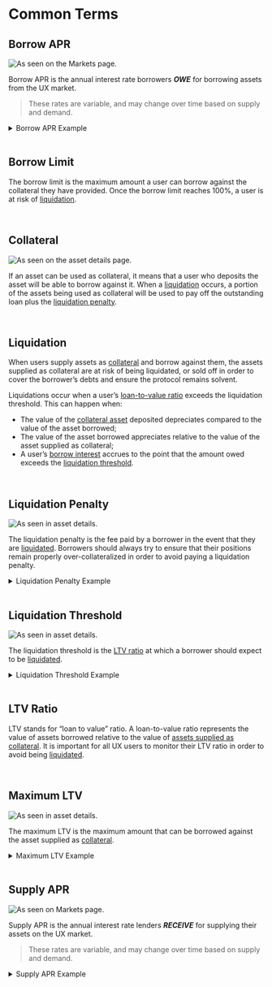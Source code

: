 # Common Terms

## Borrow APR

![As seen on the Markets page.](/bg/borrow-apr.png)

Borrow APR is the annual interest rate borrowers _**OWE**_ for borrowing assets from the UX market.

> These rates are variable, and may change over time based on supply and demand.

<details><summary>Borrow APR Example</summary>

*If USDC has a borrow APR of 5%, it indicates that a user who borrows 1,000 USDC may accrue roughly $50 in USDC interest on the loan after a year.*

*This user may have a total outstanding loan of 1,050 USDC after a year if the borrow APR remains constant.* 

</details>

<br>

## Borrow Limit

The borrow limit is the maximum amount a user can borrow against the collateral they have provided. Once the borrow limit reaches 100%, a user is at risk of [liquidation](/learn-the-basics/umee-basics/common-terms.html#liquidation).

<br>

## Collateral

![As seen on the asset details page.](/bg/collateral-yes-no.png)

If an asset can be used as collateral, it means that a user who deposits the asset will be able to borrow against it. When a [liquidation](/users/using-the-web-app/common-terms.html#liquidation) occurs, a portion of the assets being used as collateral will be used to pay off the outstanding loan plus the [liquidation penalty](/learn-the-basics/umee-basics/common-terms.html#liquidation-penalty).

<br>

## Liquidation

When users supply assets as [collateral](/learn-the-basics/umee-basics/common-terms.html#collateral) and borrow against them, the assets supplied as collateral are at risk of being liquidated, or sold off in order to cover the borrower’s debts and ensure the protocol remains solvent.

Liquidations occur when a user’s [loan-to-value ratio](/learn-the-basics/umee-basics/common-terms.html#ltv-ratio) exceeds the liquidation threshold. This can happen when:
- The value of the [collateral asset](/learn-the-basics/umee-basics/common-terms.html#collateral-assets) deposited depreciates compared to the value of the asset borrowed;
- The value of the asset borrowed appreciates relative to the value of the asset supplied as collateral;
- A user’s [borrow interest](/learn-the-basics/umee-basics/common-terms.html#borrow-apr) accrues to the point that the amount owed exceeds the [liquidation threshold](/learn-the-basics/umee-basics/common-terms.html#liquidation-threshold).

<br>

## Liquidation Penalty

![As seen in asset details.](/bg/liquidation-penalty.png)

The liquidation penalty is the fee paid by a borrower in the event that they are [liquidated](/learn-the-basics/umee-basics/common-terms.html#liquidation). Borrowers should always try to ensure that their positions remain properly over-collateralized in order to avoid paying a liquidation penalty.

<details><summary>Liquidation Penalty Example</summary>

*If a debt of 1,000 USDC is liquidated and the liquidation penalty is 10%, the borrower should expect to have 1,100 USDC worth of collateral liquidated.*

</details>

<br>

## Liquidation Threshold

![As seen in asset details.](/bg/liquidation-threshold.png)

The liquidation threshold is the [LTV ratio](/learn-the-basics/umee-basics/common-terms.html#ltv-ratio) at which a borrower should expect to be [liquidated](/learn-the-basics/umee-basics/common-terms.html#liquidation).

<details><summary>Liquidation Threshold Example</summary>

Assuming UX has a liquidation threshold of 15%, and the value of ATOM remains constant:

*A user provides $1,000 USD worth of UX and borrows the maximum allowable amount of $100 worth of other assets (10% LTV). The value of the borrowed assets increases to $150, bringing the user’s LTV ratio to 55%. This borrower will be liquidated in order to ensure their position stays properly over-collateralized.*

</details>

<br>

## LTV Ratio

LTV stands for “loan to value” ratio. A loan-to-value ratio represents the value of assets borrowed relative to the value of [assets supplied as collateral](/learn-the-basics/umee-basics/common-terms.html#collateral-assets). It is important for all UX users to monitor their LTV ratio in order to avoid being [liquidated](/learn-the-basics/umee-basics/common-terms.html#liquidation).

<br>

## Maximum LTV

![As seen in asset details.](/bg/max-ltv.png)

The maximum LTV is the maximum amount that can be borrowed against the asset supplied as [collateral](/learn-the-basics/umee-basics/common-terms.html#collateral).

<details><summary>Maximum LTV Example</summary>

Assuming ATOM has a maximum LTV of 50%:

*A user who provides $1,000 USD worth of ATOM will be able to borrow up to $500 in other assets.*

</details>

<br>

## Supply APR

![As seen on Markets page.](/bg/supply-apr.png)

Supply APR is the annual interest rate lenders _**RECEIVE**_ for supplying their assets on the UX market.

> These rates are variable, and may change over time based on supply and demand.

<details><summary>Supply APR Example</summary>

*If USDC has a supply APR of 5%, it indicates that a user who supplies 1,000 USDC may earn roughly $50 in USDC over the course of a year, paid by borrowers.*

*This user may be able to withdraw 1,050 USDC after a year if the supply APR remains constant.*

</details>
